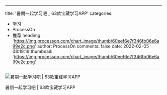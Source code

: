 
---
title: '暑期一起学习吧 _ 63款宝藏学习APP'
categories: 
 - 学习
 - ProcessOn
 - 推荐
headimg: 'https://img.processon.com/chart_image/thumb/60eef6e7f346fb06e6a99e2c.png'
author: ProcessOn
comments: false
date: 2022-02-05 08:19:19
thumbnail: 'https://img.processon.com/chart_image/thumb/60eef6e7f346fb06e6a99e2c.png'
---

<div>   
<img class="thumb" alt="暑期一起学习吧 | 63款宝藏学习APP" src="https://img.processon.com/chart_image/thumb/60eef6e7f346fb06e6a99e2c.png" referrerpolicy="no-referrer">
<p>暑期一起学习吧 | 63款宝藏学习APP</p>  
</div>
            